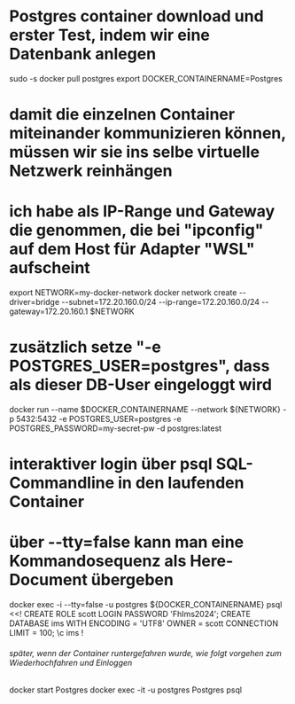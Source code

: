 # Postgres container download und erster Test, indem wir eine Datenbank anlegen
sudo -s
docker pull postgres
export DOCKER_CONTAINERNAME=Postgres
# damit die einzelnen Container miteinander kommunizieren können, müssen wir sie ins selbe virtuelle Netzwerk reinhängen
# ich habe als IP-Range und Gateway die genommen, die bei "ipconfig" auf dem Host für Adapter "WSL" aufscheint
export NETWORK=my-docker-network
docker network create --driver=bridge --subnet=172.20.160.0/24 --ip-range=172.20.160.0/24 --gateway=172.20.160.1 $NETWORK
# zusätzlich setze "-e POSTGRES_USER=postgres", dass als dieser DB-User eingeloggt wird
docker run --name $DOCKER_CONTAINERNAME --network ${NETWORK} -p 5432:5432 -e POSTGRES_USER=postgres -e POSTGRES_PASSWORD=my-secret-pw -d postgres:latest
# interaktiver login über psql SQL-Commandline in den laufenden Container
# über --tty=false kann man eine Kommandosequenz als Here-Document übergeben
docker exec -i --tty=false -u postgres ${DOCKER_CONTAINERNAME} psql <<!
   CREATE ROLE scott LOGIN PASSWORD 'FhIms2024';
   CREATE DATABASE ims 
   WITH 
      ENCODING = 'UTF8'
      OWNER = scott
      CONNECTION LIMIT = 100;
   \c ims
!

###### später, wenn der Container runtergefahren wurde, wie folgt vorgehen zum Wiederhochfahren und Einloggen #########
docker start Postgres
docker exec -it -u postgres Postgres psql